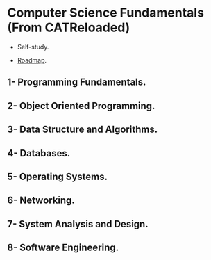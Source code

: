 # Computer Science Fundamentals (From CATReloaded)

- Self-study.

- [Roadmap](https://github.com/CATReloaded/CATReloaded-Circles-Roadmaps/tree/main/Computer%20Science).

## 1- Programming Fundamentals.

## 2- Object Oriented Programming.

## 3- Data Structure and Algorithms.

## 4- Databases.

## 5- Operating Systems.

## 6- Networking.

## 7- System Analysis and Design.

## 8- Software Engineering.
